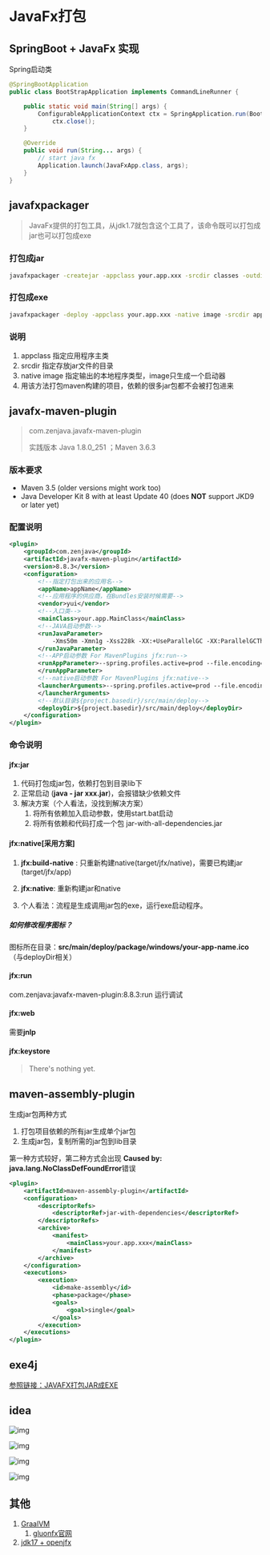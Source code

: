 # JavaFx打包

## SpringBoot + JavaFx 实现

Spring启动类

```java
@SpringBootApplication
public class BootStrapApplication implements CommandLineRunner {

    public static void main(String[] args) {
        ConfigurableApplicationContext ctx = SpringApplication.run(BootStrapApplication.class, args);
            ctx.close();
    }

    @Override
    public void run(String... args) {
        // start java fx
        Application.launch(JavaFxApp.class, args);
    }
}
```



## javafxpackager

> JavaFx提供的打包工具，从jdk1.7就包含这个工具了，该命令既可以打包成jar也可以打包成exe

### 打包成jar

```sh
javafxpackager -createjar -appclass your.app.xxx -srcdir classes -outdir archive -out file Test.jar
```

### 打包成exe

```sh
javafxpackager -deploy -appclass your.app.xxx -native image -srcdir app -outdir deploy -outfile Test
```

### 说明

1. appclass 指定应用程序主类
2. srcdir 指定存放jar文件的目录
3. native image 指定输出的本地程序类型，image只生成一个启动器
4. 用该方法打包maven构建的项目，依赖的很多jar包都不会被打包进来

## javafx-maven-plugin

> com.zenjava.javafx-maven-plugin
>
> 实践版本 Java 1.8.0_251 ；Maven 3.6.3

### 版本要求

- Maven 3.5 (older versions might work too) 
- Java Developer Kit 8 with at least Update 40 (does **NOT** support JKD9 or later yet)

### 配置说明

```xml
<plugin>
    <groupId>com.zenjava</groupId>
    <artifactId>javafx-maven-plugin</artifactId>
    <version>8.8.3</version>
    <configuration>
        <!--指定打包出来的应用名-->
        <appName>appName</appName>
        <!--应用程序的供应商，在Bundles安装时候需要-->
        <vendor>yui</vendor>
        <!--入口类-->
        <mainClass>your.app.MainClass</mainClass>
        <!--JAVA启动参数-->
        <runJavaParameter>
            -Xms50m -Xmn1g -Xss228k -XX:+UseParallelGC -XX:ParallelGCThreads=20
        </runJavaParameter>
        <!--APP启动参数 For MavenPlugins jfx:run-->
        <runAppParameter>--spring.profiles.active=prod --file.encoding=UTF-8
        </runAppParameter>
        <!--native启动参数 For MavenPlugins jfx:native-->
        <launcherArguments>--spring.profiles.active=prod --file.encoding=UTF-8
        </launcherArguments>
        <!--默认目录${project.basedir}/src/main/deploy-->
        <deployDir>${project.basedir}/src/main/deploy</deployDir>
    </configuration>
</plugin>
```



### 命令说明

#### jfx:jar

1. 代码打包成jar包，依赖打包到目录lib下
2. 正常启动 (**java - jar xxx.jar**)，会报错缺少依赖文件
3. 解决方案（个人看法，没找到解决方案）
   1. 将所有依赖加入启动参数，使用start.bat启动
   2. 将所有依赖和代码打成一个包 jar-with-all-dependencies.jar

#### jfx:native[采用方案]

1. **jfx:build-native** : 只重新构建native(target/jfx/native)，需要已构建jar (target/jfx/app)
2. **jfx:native**: 重新构建jar和native

3. 个人看法：流程是生成调用jar包的exe，运行exe启动程序。


##### 如何修改程序图标？

图标所在目录：**src/main/deploy/package/windows/your-app-name.ico** （与deployDir相关）

#### jfx:run

 com.zenjava:javafx-maven-plugin:8.8.3:run 运行调试

#### jfx:web

需要**jnlp**

#### jfx:keystore

> There's nothing yet.





[Github]: https://github.com/javafx-maven-plugin/javafx-maven-plugin
[轻松生成配置项：]: https://zenjava.net/javafx-maven-plugin/



## maven-assembly-plugin

生成jar包两种方式

1. 打包项目依赖的所有jar生成单个jar包
2. 生成jar包，复制所需的jar包到lib目录

第一种方式较好，第二种方式会出现 **Caused by: java.lang.NoClassDefFoundError**错误



```xml
<plugin>
    <artifactId>maven-assembly-plugin</artifactId>
    <configuration>
        <descriptorRefs>
            <descriptorRef>jar-with-dependencies</descriptorRef>
        </descriptorRefs>
        <archive>
            <manifest>
                <mainClass>your.app.xxx</mainClass>
            </manifest>
        </archive>
    </configuration>
    <executions>
        <execution>
            <id>make-assembly</id>
            <phase>package</phase>
            <goals>
                <goal>single</goal>
            </goals>
        </execution>
    </executions>
</plugin>
```



## exe4j

[参照链接：JAVAFX打包JAR成EXE](https://www.freesion.com/article/9830721030/)

## idea

![img](20190211142608269.png)

![img](20190211142748443.png)

![img](20190211142829884.png)

![img](20190211142908165.png)

## 其他

1. [GraalVM](https://blog.csdn.net/wangpaiblog/article/details/122850438)
   1. [gluonfx官网](https://docs.gluonhq.com/#_resourceslist)
2. [jdk17 + openjfx](https://www.cnblogs.com/xl4ng/p/17674096.html) 